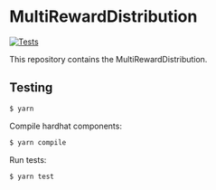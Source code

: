 # MultiRewardDistribution

[![Tests](https://github.com/Wonderland-Money/multi-reward-distribution/actions/workflows/tests.yml/badge.svg)](https://github.com/Wonderland-Money/multi-reward-distribution/actions/workflows/tests.yml)

This repository contains the MultiRewardDistribution.

## Testing

```sh
$ yarn
```

Compile hardhat components:

```sh
$ yarn compile
```

Run tests:

```sh
$ yarn test
```